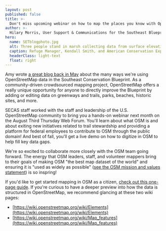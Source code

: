 ```yaml
---
layout: post
published: false
title: >-
  Don't miss upcoming webinar on how to map the places you know with OpenStreetMap
author: >-
  Hilary Morris, User Support & Communications for the Southeast Blueprint
hero:
  name: SETblogphoto.jpg
  alt: Three people stand in marsh collecting data from surface elevation table monitoring station.
  caption: Refuge Manager, Kendall Smith, and American Conservation Experience interns, Abbey Bourne and EmmaLi Tsai, collecting Surface Elevation Table (SET) data at Swanquarter National Wildlife Refuge in North Carolina. Photo by Michelle Moorman, USFWS."
  headerClass: light-text
  float: right
---
```


Amy wrote [a great blog back in May](http://secassoutheast.org/2023/05/22/Improve-the-Blueprint-by-mapping-the-places-you-know-and-love-with-OpenStreetMap.html) about the many ways we're using OpenStreetMap data in the Southeast Conservation Blueprint. As a community-driven crowdsourced mapping project, OpenStreetMap offers a really unique opportunity for anyone to directly improve the Blueprint by adding or editing data on greenways and trails, parks, beaches, historic sites, and more.

SECAS staff worked with the staff and leadership of the U.S. OpenStreetMap community to bring you a hands-on webinar next month on the August Third Thursday Web Forum. You'll learn about what OSM is and about exiting new initiatives related to trail stewardship and providing a platform for federal employees to contribute to OSM through the public domain! And best of fall, you'll get a live demo on how to digitize in OSM to help fill key data gaps.

We're so excited to collaborate more closely with the OSM team going forward. The energy that OSM leaders, staff, and volunteer mappers bring to their goals of making OSM "the best map dataset of the world" and ensuring it is "used as widely as possible" ([see the OSM mission and values statement](https://wiki.osmfoundation.org/wiki/Mission_Statement#:~:text=The%20OpenStreetMap%20Foundation%20is%20an,making%20it%20available%20to%20all.)) is so inspring!

If you'd like to get started mapping in OSM as a citizen, [check out this one-page guide](https://www.openstreetmap.us/download/Pre-mapping_instructions2023.pdf). If you're curious to have a deeper preview into how the data is structured in OpenStreetMap, we recommend glancing at these two wiki pages:  
- [https://wiki.openstreetmap.org/wiki/Elements](https://wiki.openstreetmap.org/wiki/Elements)
- [https://wiki.openstreetmap.org/wiki/Map_features](https://wiki.openstreetmap.org/wiki/Map_features)
